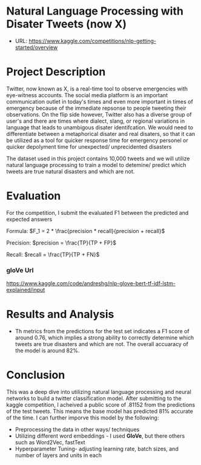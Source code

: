 # Natural Language Processing with Disater Tweets (now X)

- URL: https://www.kaggle.com/competitions/nlp-getting-started/overview

# Project Description

Twitter, now known as X, is a real-time tool to observe emergencies with eye-witness accounts. The social media platform is an important communication outlet in today's times and even more important in times of emergency because of the immediate repsonse to people tweeting their observations. On the flip side however, Twitter also has a diverse group of user's and there are times where dialect, slang, or regional variations in language that leads to unambigous disater identifcation. We would need to differentiate between a metaphorical disater and real disaters, so that it can be utilized as a tool for quicker response time for emergency personel or quicker depolyment time for unexpected/ unprecidented disasters

The dataset used in this project contains 10,000 tweets and we will utilize natural language processing to train a model to detemine/ predict which tweets are true natural disasters and which are not. 

# Evaluation
For the competition, I submit the evaluated F1 between the predicted and expected answers

Formula:
$F_1 = 2 * \frac{precision * recall}{precision + recall}$

Precision:
$precision = \frac{TP}{TP + FP}$

Recall:
$recall = \frac{TP}{TP + FN}$



### gloVe Url
https://www.kaggle.com/code/andreshg/nlp-glove-bert-tf-idf-lstm-explained/input



# Results and Analysis 
- Th metrics from the predictions for the test set indicates a F1 score of around 0.76, which implies a strong ability to correctly determine which tweets are true disasters and which are not. The overall accuaracy of the model is around 82%. 

# Conclusion
This was a deep dive into utilizing natural language processing and neural networks to build a twitter classification model. After submitting to the kaggle competition, I acheived a public score of .81152 from the predictions of the test tweets. This means the base model has predicted 81% accurate of the time. I can further imporve this model by the following:
- Preprocessing the data in other ways/ techniques
- Utilizing different word embeddings - I used **GloVe**, but there others such as Word2Vec, fastText
- Hyperparameter Tuning- adjusting learning rate, batch sizes, and number of layers and units in each

